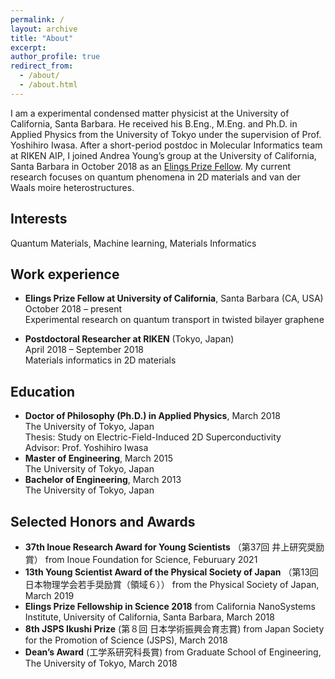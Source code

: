 ```yaml
---
permalink: /
layout: archive
title: "About"
excerpt:
author_profile: true
redirect_from: 
  - /about/
  - /about.html
---
```


I am a experimental condensed matter physicist at the University of California, Santa Barbara. He received his B.Eng., M.Eng. and Ph.D. in Applied Physics from the University of Tokyo under the supervision of Prof. Yoshihiro Iwasa. After a short-period postdoc in Molecular Informatics team at RIKEN AIP, I joined Andrea Young’s group at the University of California, Santa Barbara in October 2018 as an [Elings Prize Fellow](https://www.cnsi.ucsb.edu/resources/funding/elings-prize/fellows). My current research focuses on quantum phenomena in 2D materials and van der Waals moire heterostructures.

## Interests
Quantum Materials, Machine learning, Materials Informatics


## Work experience

* **Elings Prize Fellow at University of California**, Santa Barbara (CA, USA)<br>
  October 2018 – present<br>
  Experimental research on quantum transport in twisted bilayer graphene

* **Postdoctoral Researcher at RIKEN** (Tokyo, Japan)<br>
  April 2018 – September 2018<br>
  Materials informatics in 2D materials

## Education

* **Doctor of Philosophy (Ph.D.) in Applied Physics**, March 2018<br>
  The University of Tokyo, Japan<br>
  Thesis: Study on Electric-Field-Induced 2D Superconductivity<br>
  Advisor: Prof. Yoshihiro Iwasa
  <br>
* **Master of Engineering**, March 2015<br>
  The University of Tokyo, Japan
  <br>
* **Bachelor of Engineering**, March 2013<br>
  The University of Tokyo, Japan

## Selected Honors and Awards
* **37th Inoue Research Award for Young Scientists** （第37回 井上研究奨励賞） from Inoue Foundation for Science, Feburuary 2021
* **13th Young Scientist Award of the Physical Society of Japan** （第13回 日本物理学会若手奨励賞（領域６）） from the Physical Society of Japan, March 2019
* **Elings Prize Fellowship in Science 2018**
from California NanoSystems Institute, University of California, Santa Barbara, March 2018
* **8th JSPS Ikushi Prize** (第８回 日本学術振興会育志賞)  from Japan Society for the Promotion of Science (JSPS), March 2018
* **Dean’s Award** (工学系研究科長賞) from Graduate School of Engineering, The University of Tokyo, March 2018


